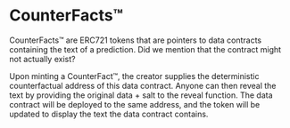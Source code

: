 # CounterFacts™

CounterFacts™ are ERC721 tokens that are pointers to data contracts containing the text of a prediction. Did we mention that
the contract might not actually exist?

Upon minting a CounterFact™, the creator supplies the deterministic counterfactual address of this data contract. Anyone can then reveal the text by providing the original data + salt to the reveal function. The data contract will be deployed to the same address, and the token will be updated to display the text the data contract contains.